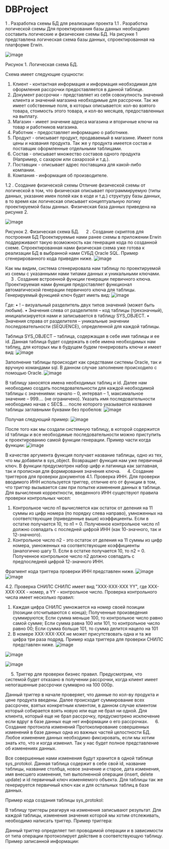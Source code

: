 # DBProject
 1 .	Разработка схемы БД для реализации проекта
 1.1 .	Разработка логической схемы
Для проектирования базы данных необходимо составить логические и физические схемы БД. 
На рисунке 1 представлена логическая схема базы данных, спроектированная на платформе Erwin.
 
 ![image](https://user-images.githubusercontent.com/68468188/222906674-6b18f6a5-1c2b-4f07-bb9d-dd8378b2be9e.png)

Рисунок 1. Логическая схема БД.

Схема имеет следующие сущности:
1.	Клиент - контактная информация и информация необходимая для оформления рассрочки предоставляется в данной таблице.
2.	Документ рассрочки - представляет из себя совокупность значений клиента и значений магазина необходимые для рассрочки. Так же имеет собственные поля, в которых описывается: кол-во взятого товара, стоимость этого товара, и кол-во месяцев, предоставленных на выплату. 
3.	Магазин - имеет значение адреса магазина и вторичные ключи на товар и работников магазина.
4.	Работник - предоставляет информацию о работнике.
5.	Продукт - описывает продукт, продаваемый в магазине. Имеет поля цены и названия продукта. Так же у продукта имеется состав и поставщик оформленные отдельными таблицами.
6.	Состав - описывает множество составов одного продукта (Например, с сахаром или сахарозой и т.д.).
7.	Поставщик - описывает адрес поставщика для какой-либо компании.
8.	Компания - информация об производителе.

 1.2 .	Создание физической схемы
Отличие физической схемы от логической в том, что физическая описывает программируемую (типы данных, указание имен полей как в коде и т.д.) структуру базы данных, в то время как логическая описывает концептуальную логику проектируемой базы данных. Физическая база данных приведена на рисунке 2.
  
  ![image](https://user-images.githubusercontent.com/68468188/222906689-a9250f45-dc9e-4876-89ac-2a0da9369fa9.png)

Рисунок 2. Физическая схема БД.
 
 2 .	Создание скриптов для построения БД
Проектируемые нами ранее схемы в приложении Erwin поддерживают такую возможность как генерация кода по созданной схеме. Спроектированная нами физическая схема уже готова к реализации БД в выбранной нами СУБД Oracle SQL. Пример сгенерированного кода приведен ниже.
![image](https://user-images.githubusercontent.com/68468188/222906701-4994d7cf-28df-4137-abb4-936aa7b6e746.png)

 

Как мы видим, система сгенерировала нам таблицу по проектируемой из схемы с указанными нами типами данных и уникальными ключами.
 
 3 .	Создание встроенной функции генерации первичного ключа.
Проектируемая нами функция предоставляет функционал автоматической генерации первичного ключа для таблицы. Генерируемый функцией ключ будет иметь вид:
![image](https://user-images.githubusercontent.com/68468188/222906723-056324bf-8e55-4bf0-8f6f-427a109e2f92.png)

 
Где:
•	! – визуальный разделитель двух типов значений (может быть любым).
•	Значения слева от разделителя – код таблицы (трехзначный), инициализируется нами и записывается в таблицу SYS_OBJECT.
•	Значения справа от разделителя – уникальные значении последовательности (SEQUENCE), определенной для каждой таблицы.

Таблица SYS_OBJECT – таблица, содержащая в себе имя таблицы и ее id. Данная таблица будет содержать в себе имена необходимых нам таблиц, для которых мы в будущем будем генерировать ключи и имеет вид:
 ![image](https://user-images.githubusercontent.com/68468188/222906737-ede48c98-446d-4388-a7d4-113de26ce71d.png)

 
Заполнение таблицы происходит как средствами системы Oracle, так и вручную командами sql. В данном случае заполнение происходило с помощью Oracle.
![image](https://user-images.githubusercontent.com/68468188/222906744-ba9fa72e-98bd-4f77-8447-b1c173ef4e8a.png)

 
В таблицу заносятся имена необходимых таблиц и id. 
Далее нам необходимо создать последовательности для каждой необходимой таблицы с значениями: начало – 0, интервал – 1, максимальное значение – 999…. (не ограничено). Указать имя последовательности необходимо начав с SEC$.... после которого указывается название таблицы заглавными буквами без пробелов:
 ![image](https://user-images.githubusercontent.com/68468188/222906758-ab9096bd-8505-4dd3-b090-45a8eab06f8e.png)

Получая следующий пример: 
 ![image](https://user-images.githubusercontent.com/68468188/222906755-567f01c2-98f3-4c3f-b7ee-fb2e81c6e2ad.png)


После того как мы создали системную таблицу, в которой содержится id таблицы и все необходимые последовательности можно приступить к проектированию самой функции генерации. Пример части когда функции:
![image](https://user-images.githubusercontent.com/68468188/222906768-2f7d95f1-a3a8-4d66-8304-0e0b85b51ec2.png)

 
В качестве аргумента функция получает название таблицы, одно из тех, что мы добавили в sys_object. Возвращает функция нам уже первичный ключ. В функции предусмотрен набор цифр и латиница как заглавная, так и прописная для формирования значения ключа.
 
4.	Создание триггеров для проверки документов
4.1.	Проверка ИНН.
Для проверки вводимого ИНН используется триггер, отличие его от функции в том, что триггер вызывается сам при попытке изменения данных в таблице. Для вычисления корректности, введенного ИНН существуют правила проверки контрольных чисел:
1)	Контрольное число n1 вычисляется как остаток от деления на 11 суммы из цифр номера (по порядку слева направо), умноженных на соответствующие (приведенные выше) коэффициенты. Если в остатке получается 10, то n1 = 0. Полученное контрольное число n1 должно совпадать с последней цифрой ИНН (как 10-значного, так и 12-значного).
2)	Контрольное число n2 - это остаток от деления на 11 суммы из цифр номера, умноженных на соответствующие коэффициенты (аналогично шагу 1). Если в остатке получается 10, то n2 = 0. Полученное контрольное число n2 должно совпадать с предпоследней цифрой 12-значного ИНН.

Фрагмент кода триггера проверки ИНН представлен ниже.
![image](https://user-images.githubusercontent.com/68468188/222906778-e1645130-a1e3-46b1-b20d-459ca4b326ba.png)
![image](https://user-images.githubusercontent.com/68468188/222906783-5a79246f-2cc2-4b0b-ae9e-c95018eb9eda.png)

 

 
4.2.	Проверка СНИЛС
СНИЛС имеет вид "XXX-XXX-XXX YY", где XXX-XXX-XXX - номер, а YY - контрольное число.
Проверка контрольного числа имеет несколько правил:
1.	Каждая цифра СНИЛС умножается на номер своей позиции (позиции отсчитываются с конца); Полученные произведения суммируются;  Если сумма меньше 100, то контрольное число равно самой сумме;  Если сумма равна 100 или 101, то контрольное число равно 00; Если сумма больше 101, то сумма делится нацело на 101
2.	В номере XXX-XXX-XXX не может присутствовать одна и та же цифра три раза подряд.
Пример кода триггера для проверки СНИЛС представлен ниже.
 ![image](https://user-images.githubusercontent.com/68468188/222906794-18350018-290e-430c-8ff0-23383d3f19f1.png)

   ![image](https://user-images.githubusercontent.com/68468188/222906802-1ef5a00c-20cb-4006-a4d1-191e6fbaf681.png)

![image](https://user-images.githubusercontent.com/68468188/222906805-e268af99-62ad-4d74-a84f-0c3140fd353c.png)

 
5.	Триггер для проверки бизнес правил.
Предусмотрим, что системой будет отказано в получении рассрочки, когда клиент имеет непогашенные рассрочки суммарно на 100 000р. 
 
Данный триггер в начале проверяет, что данные по кол-ву продукта и цене продукта введены. Далее происходит суммирование всех рассрочек, взятых конкретным клиентом, в данном случае клиентом который собирается взять новую или еще не брал ни одной. Для клиента, который еще не брал рассрочку, предусмотрено исключение если вдруг в базе данных еще нет информации о его рассрочках.
 
6.	Создание протокола изменений
Протоколирование совершенных изменений в базе данных одна из важных частей целостности БД. Любое изменение данных необходимо фиксировать, если мы хотим знать кто, что и когда изменил. Так у нас будет полное представление об изменениях данных.

Все совершенные нами изменения будут хранится в одной таблице sys_protokol. Данная таблица содержит в себе свой id, название таблицы, название столбца, новое значение и старое, дата изменения, имя внесшего изменения, тип выполненной операции (insert, delete update) и id первичный ключ изменяемого объекта. Для таблицы так же генерируется первичный ключ как и для остальных таблиц в базе данных.

Пример кода создания таблицы sys_protokol:
 

В таблицу триггеры реагируя на изменения записывают результат.
Для каждой таблицы, изменения значения которой мы хотим отслеживать, необходимо написать триггер. 
Пример триггера: 
 
Данный триггер определяет тип проводимой операции и в зависимости от типа операции протоколирует действие в соответствующую таблицу. 
Пример записанной информации:
 



